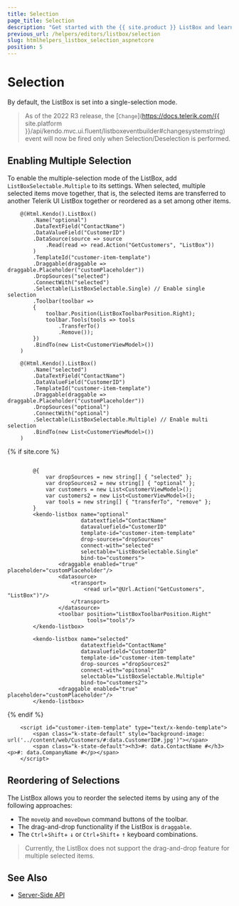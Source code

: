 ```yaml
---
title: Selection
page_title: Selection
description: "Get started with the {{ site.product }} ListBox and learn how enable the selection functionality."
previous_url: /helpers/editors/listbox/selection
slug: htmlhelpers_listbox_selection_aspnetcore
position: 5
---
```


# Selection

By default, the ListBox is set into a single-selection mode.

> As of the 2022 R3 release, the [`Change`](https://docs.telerik.com/{{ site.platform }}/api/kendo.mvc.ui.fluent/listboxeventbuilder#changesystemstring) event will now be fired only when Selection/Deselection is performed.

## Enabling Multiple Selection

To enable the multiple-selection mode of the ListBox, add `ListBoxSelectable.Multiple` to its settings. When selected, multiple selected items move together, that is, the selected items are transferred to another Telerik UI ListBox together or reordered as a set among other items.

```HtmlHelper
    @(Html.Kendo().ListBox()
        .Name("optional")
        .DataTextField("ContactName")
        .DataValueField("CustomerID")
        .DataSource(source => source
            .Read(read => read.Action("GetCustomers", "ListBox"))
        )
        .TemplateId("customer-item-template")
        .Draggable(draggable => draggable.Placeholder("customPlaceholder"))
        .DropSources("selected")
        .ConnectWith("selected")
        .Selectable(ListBoxSelectable.Single) // Enable single selection
        .Toolbar(toolbar =>
        {
            toolbar.Position(ListBoxToolbarPosition.Right);
            toolbar.Tools(tools => tools
                .TransferTo()
                .Remove());
        })
        .BindTo(new List<CustomerViewModel>())
    )

    @(Html.Kendo().ListBox()
        .Name("selected")
        .DataTextField("ContactName")
        .DataValueField("CustomerID")
        .TemplateId("customer-item-template")
        .Draggable(draggable => draggable.Placeholder("customPlaceholder"))
        .DropSources("optional")
        .ConnectWith("optional")
        .Selectable(ListBoxSelectable.Multiple) // Enable multi selection
        .BindTo(new List<CustomerViewModel>())
    )
```
{% if site.core %}
```TagHelper

        @{
            var dropSources = new string[] { "selected" };
            var dropSources2 = new string[] { "optional" };
            var customers = new List<CustomerViewModel>();
            var customers2 = new List<CustomerViewModel>();
            var tools = new string[] { "transferTo", "remove" };
        }
        <kendo-listbox name="optional"
                       datatextfield="ContactName"
                       datavaluefield="CustomerID"
                       template-id="customer-item-template"
                       drop-sources="dropSources"
                       connect-with="selected"
                       selectable="ListBoxSelectable.Single"
                       bind-to="customers">
                <draggable enabled="true" placeholder="customPlaceholder"/>
                <datasource>
                    <transport>
                        <read url="@Url.Action("GetCustomers", "ListBox")"/>
                    </transport>
                </datasource>
                <toolbar position="ListBoxToolbarPosition.Right"
                         tools="tools"/>
        </kendo-listbox>

        <kendo-listbox name="selected"
                       datatextfield="ContactName"
                       datavaluefield="CustomerID"
                       template-id="customer-item-template"
                       drop-sources ="dropSources2"
                       connect-with="opitonal"
                       selectable="ListBoxSelectable.Multiple"
                       bind-to="customers2">
                <draggable enabled="true" placeholder="customPlaceholder"/>
        </kendo-listbox>
```
{% endif %}
```Template
    <script id="customer-item-template" type="text/x-kendo-template">
        <span class="k-state-default" style="background-image: url('../content/web/Customers/#:data.CustomerID#.jpg')"></span>
        <span class="k-state-default"><h3>#: data.ContactName #</h3><p>#: data.CompanyName #</p></span>
    </script>
```

## Reordering of Selections

The ListBox allows you to reorder the selected items by using any of the following approaches:

* The `moveUp` and `moveDown` command buttons of the toolbar.
* The drag-and-drop functionality if the ListBox is `draggable`.
* The `Ctrl`+`Shift`+ <kbd>&darr;</kbd> or `Ctrl`+`Shift`+ <kbd>&uarr;</kbd> keyboard combinations.

> Currently, the ListBox does not support the drag-and-drop feature for multiple selected items.

## See Also

* [Server-Side API](/api/listbox)
